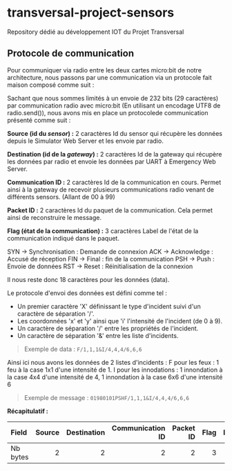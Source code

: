 # transversal-project-sensors
Repository dédié au développement IOT du Projet Transversal

## Protocole de communication 

Pour communiquer via radio entre les deux cartes micro:bit de notre architecture, nous passons par une communication via un protocole fait maison composé comme suit :

Sachant que nous sommes limités à un envoie de 232 bits (29 caractères) par communication radio avec micro:bit (En utilisant un encodage UTF8 de radio.send()), nous avons mis en place un protocolede communication présenté comme suit :

**Source (id du *sensor*) :** 2 caractères
Id du sensor qui récupère les données depuis le Simulator Web Server et les envoie par radio.

**Destination (id de la *gateway*) :** 2 caractères
Id de la gateway qui récupère les données par radio et envoie les données par UART à Emergency Web Server.

**Communication ID :** 2 caractères 
Id de la communication en cours. Permet ainsi à la gateway de recevoir plusieurs communications radio venant de différents sensors.
(Allant de 00 à 99)

**Packet ID :** 2 caractères
Id du paquet de la communication. Cela permet ainsi de reconstruire le message.

**Flag (état de la communication) :** 3 caractères
Label de l'état de la communication indiqué dans le paquet.

SYN -> Synchronisation : Demande de connexion
ACK -> Acknowledge : Accusé de réception
FIN -> Final : fin de la communication
PSH -> Push : Envoie de données
RST -> Reset : Réinitialisation de la connexion

Il nous reste donc 18 caractères pour les données (data).

Le protocole d'envoi des données est défini comme tel :
- Un premier caractère 'X' définissant le type d'incident suivi d'un caractère de séparation '/'.
- Les coordonnées 'x' et 'y' ainsi que 'i' l'intensité de l'incident (de 0 à 9).
- Un caractère de séparation '/' entre les propriétés de l'incident.
- Un caractère de séparation '&' entre les liste d'incidents.

> Exemple de data : `F/1,1,1&I/4,4,4/6,6,6`

Ainsi ici nous avons les données de 2 listes d'incidents :
F pour les feux : 1 feu à la case 1x1 d'une intensité de 1.
I pour les innodations : 1 innondation à la case 4x4 d'une intensité de 4, 1 innondation à la case 6x6 d'une intensité 6

> Exemple de message : `01980101PSHF/1,1,1&I/4,4,4/6,6,6`

**Récapitulatif :**

| Field    | Source | Destination | Communication ID  | Packet ID  | Flag | Data |
|:---------|-------:|------------:|------------------:|-----------:|-----:|-----:|
| Nb bytes |      2 |           2 |                 2 |          2 |    3 |   18 |
